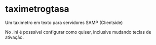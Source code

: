 # taximetrogtasa
Um taximetro em texto para servidores SAMP (Clientside)


No .ini é posssível configurar como quiser, inclusive mudando teclas de ativação.

